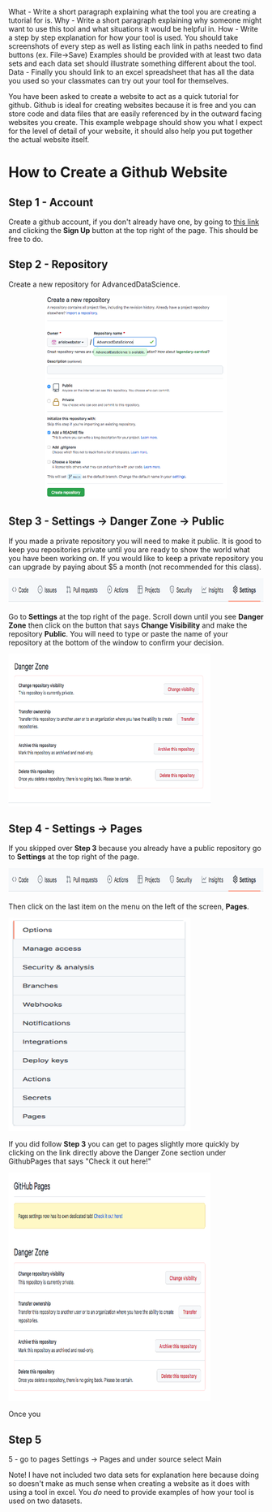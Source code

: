 
What - Write a short paragraph explaining what the tool you are creating a tutorial for is. 
Why - Write a short paragraph explaining why someone might want to use this tool and what situations it would be helpful in.
How - Write a step by step explanation for how your tool is used. You should take screenshots of every step as well as listing each link in paths needed to find buttons (ex. File->Save) Examples should be provided with at least two data sets and each data set should illustrate something different about the tool. 
Data - Finally you should link to an excel spreadsheet that has all the data you used so your classmates can try out your tool for themselves. 


You have been asked to create a website to act as a quick tutorial for github. Github is ideal for creating websites because it is free and you can store code and data files that are easily referenced by in the outward facing websites you create. This example webpage should show you what I expect for the level of detail of your website, it should also help you put together the actual website itself. 

# How to Create a Github Website

## Step 1 - Account

Create a github account, if you don't already have one, by going to [this link](https://github.com/) and clicking the **Sign Up** button at the top right of the page. This should be free to do.

## Step 2 - Repository

Create a new repository for AdvancedDataScience.

<p align="center">
  <img width="360" height="400" src="CreateGitRepository.png">
</p>

## Step 3 - Settings -> Danger Zone -> Public

If you made a private repository you will need to make it public. It is good to keep you repositories private until you are ready to show the world what you have been working on. If you would like to keep a private repository you can upgrade by paying about $5 a month (not recommended for this class). 

<p align="center">
  <img width="900" height="50" src="Settings.png">
</p>

Go to **Settings** at the top right of the page. Scroll down until you see **Danger Zone** then click on the button that says **Change Visibility** and make the repository **Public**. You will need to type or paste the name of your repository at the bottom of the window to confirm your decision. 

<p align="left">
  <img width="400" height="300" src="DangerZone.png">
</p>


## Step 4 - Settings -> Pages

If you skipped over **Step 3** because you already have a public repository go to **Settings** at the top right of the page. 

<p align="center">
  <img width="900" height="50" src="Settings.png">
</p>

Then click on the last item on the menu on the left of the screen, **Pages**.

<p align="left">
  <img width="360" height="420" src="Pages.png">
</p>

If you did follow **Step 3** you can get to pages slightly more quickly by clicking on the link directly above the Danger Zone section under GithubPages that says "Check it out here!"

<p align="left">
  <img width="400" height="450" src="DangerZonePages.png">
</p>

Once you 
## Step 5
5 - go to pages Settings -> Pages  and under source select Main

Note! I have not included two data sets for explanation here because doing so doesn't make as much sense when creating a website as it does with using a tool in excel. You *do* need to provide examples of how your tool is used on two datasets. 
